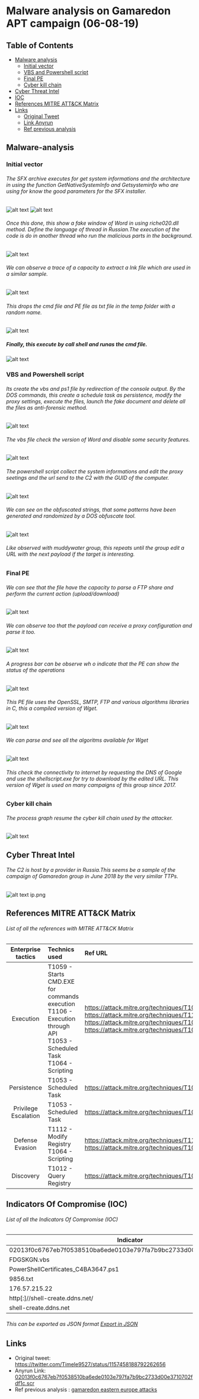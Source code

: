 # Malware analysis on Gamaredon APT campaign (06-08-19)
## Table of Contents
* [Malware analysis](#Malware-analysis)
  + [Initial vector](#Initial-vector)
  + [VBS and Powershell script](#Vbs)
  + [Final PE](#PE)
  + [Cyber kill chain](#Cyber-kill-chain)
* [Cyber Threat Intel](#Cyber-Threat-Intel)
* [IOC](#IOC)
* [References MITRE ATT&CK Matrix](#Ref-MITRE-ATTACK)
* [Links](#Links)
  + [Original Tweet](#Original-Tweet)
  + [Link Anyrun](#Links-Anyrun)
  + [Ref previous analysis](#Documents)
  
## Malware-analysis <a name="Malware-analysis"></a>
### Initial vector <a name="Initial-vector"></a>
###### The SFX archive executes for get system informations and the architecture in using the function GetNativeSystemInfo and Getsysteminfo who are using for know the good parameters for the SFX installer.
![alt text](https://raw.githubusercontent.com/StrangerealIntel/CyberThreatIntel/master/Russia/APT/Gamaredon/06-08-19/Images/RAR/Info.PNG "Get the native informations on the computer")
![alt text](https://raw.githubusercontent.com/StrangerealIntel/CyberThreatIntel/master/Russia/APT/Gamaredon/06-08-19/Images/RAR/InfoSys.PNG "Get the system informations on the computer")

###### Once this done, this show a fake window of Word in using riche020.dll method. Define the language of thread in Russian.The execution of the code is do in another thread who run the malicious parts in the background.
![alt text](https://raw.githubusercontent.com/StrangerealIntel/CyberThreatIntel/master/Russia/APT/Gamaredon/06-08-19/Images/RAR/Window.png "Window details")

###### We can observe a trace of a capacity to extract a lnk file which are used in a similar sample.
![alt text](https://raw.githubusercontent.com/StrangerealIntel/CyberThreatIntel/master/Russia/APT/Gamaredon/06-08-19/Images/RAR/LNKFILE.png "lnk")

###### This drops the cmd file and PE file as txt file in the temp folder with a random name.
![alt text](https://raw.githubusercontent.com/StrangerealIntel/CyberThreatIntel/master/Russia/APT/Gamaredon/06-08-19/Images/RAR/CMDextractfile.png "Extract cmd file")

##### Finally, this execute by call shell and runas the cmd file.
![alt text](https://raw.githubusercontent.com/StrangerealIntel/CyberThreatIntel/master/Russia/APT/Gamaredon/06-08-19/Images/RAR/runas.png "Runas capacity")
 
### VBS and Powershell script <a name="Vbs"></a>

###### Its create the vbs and ps1 file by redirection of the console output. By the DOS commands, this create a schedule task as persistence, modify the proxy settings, execute the files, launch the fake document and delete all the files  as anti-forensic method. 
![alt text](https://raw.githubusercontent.com/StrangerealIntel/CyberThreatIntel/master/Russia/APT/Gamaredon/06-08-19/Images/CMDdetails.png "cmd file")
###### The vbs file check the version of Word and disable some security features. 
![alt text](https://raw.githubusercontent.com/StrangerealIntel/CyberThreatIntel/master/Russia/APT/Gamaredon/06-08-19/Images/VBS.png "vbs file")
###### The powershell script collect the system informations and edit the proxy seetings and the url send to the C2 with the GUID of the computer.
![alt text](https://raw.githubusercontent.com/StrangerealIntel/CyberThreatIntel/master/Russia/APT/Gamaredon/06-08-19/Images/powershell.png "powershell file")
###### We can see on the obfuscated strings, that some patterns have been generated and randomized by a DOS obfuscate tool.
![alt text](https://raw.githubusercontent.com/StrangerealIntel/CyberThreatIntel/master/Russia/APT/Gamaredon/06-08-19/Images/obstool.png "Obfuscate strings")
###### Like observed with muddywater group, this repeats until the group edit a URL with the next payload if the target is interesting. 

### Final PE <a name="PE"></a>
###### We can see that the file have the capacity to parse a FTP share and perform the current action (upload/download)
![alt text](https://raw.githubusercontent.com/StrangerealIntel/CyberThreatIntel/master/Russia/APT/Gamaredon/06-08-19/Images/WGET/FTP.png "FTP Capacity")
###### We can observe too that the payload can receive a proxy configuration and parse it too.
![alt text](https://raw.githubusercontent.com/StrangerealIntel/CyberThreatIntel/master/Russia/APT/Gamaredon/06-08-19/Images/WGET/Proxy.png "Proxy Capacity")
###### A progress bar can be observe wh o indicate that the PE can show the status of the operations
![alt text](https://raw.githubusercontent.com/StrangerealIntel/CyberThreatIntel/master/Russia/APT/Gamaredon/06-08-19/Images/WGET/Progressbar.png "Progress bar") 

###### This PE file uses the OpenSSL, SMTP, FTP and various algorithms libraries in C, this a compiled version of Wget. 
![alt text](https://raw.githubusercontent.com/StrangerealIntel/CyberThreatIntel/master/Russia/APT/Gamaredon/06-08-19/Images/WGET/strings.png "List of crypto files")

###### We can parse and see all the algoritms available for Wget
![alt text](https://raw.githubusercontent.com/StrangerealIntel/CyberThreatIntel/master/Russia/APT/Gamaredon/06-08-19/Images/WGET/listalogo.png "List of algoritms")

###### This check the connectivity to internet by requesting the DNS of Google and use the shellscript.exe for try to download by the edited URL. This version of Wget is used on many campaigns of this group since 2017.

### Cyber kill chain <a name="Cyber-kill-chain"></a>

###### The process graph resume the cyber kill chain used by the attacker.
![alt text](https://raw.githubusercontent.com/StrangerealIntel/CyberThreatIntel/master/Russia/APT/Gamaredon/06-08-19/Images/cyber.png "Cyber kill chain")

## Cyber Threat Intel<a name="Cyber-Threat-Intel"></a>

###### The C2 is host by a provider in Russia.This seems be a sample of the campaign of Gamaredon group in June 2018 by the very similar TTPs.
![alt text](https://raw.githubusercontent.com/StrangerealIntel/CyberThreatIntel/master/Russia/APT/Gamaredon/06-08-19/Images/ip.png "Ip infos")
ip.png
## References MITRE ATT&CK Matrix <a name="Ref-MITRE-ATTACK"></a>
###### List of all the references with MITRE ATT&CK Matrix

|Enterprise tactics|Technics used|Ref URL|
| :---------------: |:-------------| :------------- |
|Execution|T1059 - Starts CMD.EXE for commands execution<br>T1106 - Execution through API<br>T1053 - Scheduled Task<br>T1064 - Scripting|https://attack.mitre.org/techniques/T1059<br>https://attack.mitre.org/techniques/T1106<br>https://attack.mitre.org/techniques/T1053<br>https://attack.mitre.org/techniques/T1064|
|Persistence|T1053 - Scheduled Task|https://attack.mitre.org/techniques/T1053|
|Privilege Escalation|T1053 - Scheduled Task|https://attack.mitre.org/techniques/T1053|
|Defense Evasion|T1112 - Modify Registry<br> T1064 - Scripting|https://attack.mitre.org/techniques/T1112<br>https://attack.mitre.org/techniques/T1064|
|Discovery|T1012 - Query Registry|https://attack.mitre.org/techniques/T1012|

## Indicators Of Compromise (IOC) <a name="IOC"></a>

###### List of all the Indicators Of Compromise (IOC)
| Indicator     | Description|
| ------------- |:-------------|
|02013f0c6767eb7f0538510ba6ede0103e797fa7b9bc2733d00e3710702fdf1c.scr|02013f0c6767eb7f0538510ba6ede0103e797fa7b9bc2733d00e3710702fdf1c|
|FDGSKGN.vbs|630c0c86faf828bc4645526ca58b855d1a2db57cca0e406c1d5b7e2de88a1322|
|PowerShellCertificates_C4BA3647.ps1|8f33ce796ee08525d32f5794ebd355914140e43e4b63e09b384dabda93a8b22c|
|9856.txt|a48ad33695a44de887bba8f2f3174fd8fb01a46a19e3ec9078b0118647ccf599|
|176.57.215.22|IP C2|
|http[:]//shell-create.ddns.net/|URL request|	
|shell-create.ddns.net|Domain C2|

###### This can be exported as JSON format [Export in JSON](https://raw.githubusercontent.com/StrangerealIntel/CyberThreatIntel/master/Russia/APT/Gamaredon/06-08-19/IOC_Gamaredon_06-08-19.json)	

## Links <a name="Links"></a>

* Original tweet: https://twitter.com/Timele9527/status/1157458188792262656 <a name="Original-Tweet"></a>
* Anyrun Link: [02013f0c6767eb7f0538510ba6ede0103e797fa7b9bc2733d00e3710702fdf1c.scr](https://app.any.run/tasks/b5a3d531-d95a-4971-a57b-eb881ca3a790)<a name="Links-Anyrun"></a>
* Ref previous analysis : [gamaredon eastern europe attacks](https://securityaffairs.co/wordpress/86561/apt/gamaredon-eastern-europe-attacks.html) <a name="Documents"></a>
